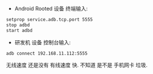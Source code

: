 
- Android Rooted 设备 终端输入:  
``` bash
setprop service.adb.tcp.port 5555
stop adbd
start adbd
```

- 研发机 设备 控制台输入:  
``` shell
adb connect 192.168.11.112:5555
```

无线速度 还是没有 有线速度 快. 不知道 是不是 手机网卡 垃圾.
